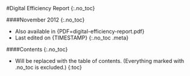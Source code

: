<div class="title">
#Digital Efficiency Report
{:.no_toc}

####November 2012
{:.no_toc}
</div>

* Also available in {PDF=digital-efficiency-report.pdf}
* Last edited on {TIMESTAMP}
{:.no_toc .meta}

####Contents
{:.no_toc}

* Will be replaced with the table of contents. (Everything marked with .no_toc is excluded.)
{:toc}


